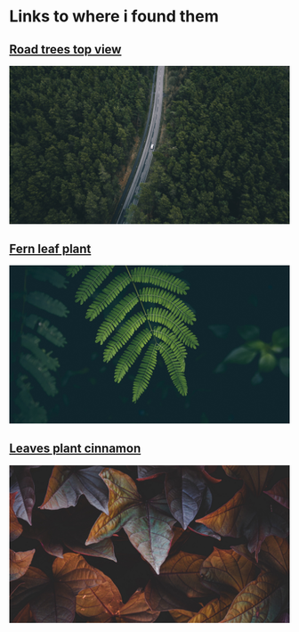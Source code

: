 # Links to where i found them

## [Road trees top view](https://wallpaperscraft.com/wallpaper/road_trees_top_view_119030)
![road_trees_top_view](./road-trees-top-1920x1080.jpg)

## [Fern leaf plant](https://wallpaperscraft.com/wallpaper/fern_leaf_plant_green_119970)
![fern-leaf-plant](./fern-leaf-plant-1920x1080.jpg)

## [Leaves plant cinnamon](https://wallpaperscraft.com/wallpaper/leaves_plant_cinnamon_165118)
![leaves-plant-cinnamon](./leaves_plant_cinnamon_165118_1920x1080.jpg)
